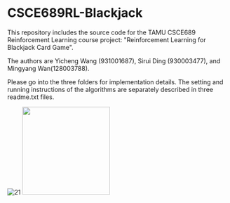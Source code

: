 # CSCE689RL-Blackjack

This repository includes the source code for the TAMU CSCE689 Reinforcement Learning course project: "Reinforcement Learning for Blackjack Card Game".

The authors are Yicheng Wang (931001687), Sirui Ding (930003477), and Mingyang Wan(128003788).

Please go into the three folders for implementation details. The setting and running instructions of the algorithms are separately described in three readme.txt files.

![21](https://user-images.githubusercontent.com/46858212/205753640-ba91f078-ecd8-4754-ba4a-5f30d92f534b.jpeg)
<img src="https://user-images.githubusercontent.com/46858212/205753772-f77679cd-a474-407d-889c-c98e9193d69e.jpg" width="200" height="200" />
